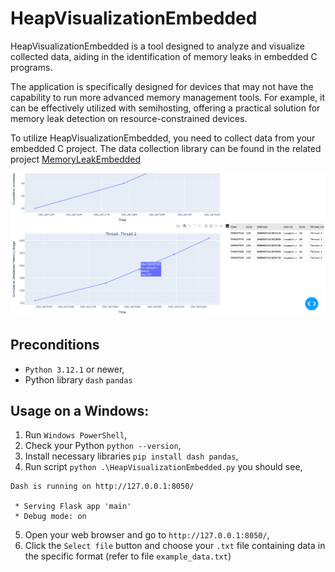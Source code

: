 # HeapVisualizationEmbedded
HeapVisualizationEmbedded is a tool designed to analyze and visualize collected data, aiding in the identification of memory leaks in embedded C programs.

The application is specifically designed for devices that may not have the capability to run more advanced memory management tools. For example, it can be effectively utilized with semihosting, offering a practical solution for memory leak detection on resource-constrained devices.

To utilize HeapVisualizationEmbedded, you need to collect data from your embedded C project. The data collection library can be found in the related project
[MemoryLeakEmbedded](https://github.com/tymciox/MemoryLeakEmbedded)

![Alt text](screen_shot.png)

## Preconditions
- `Python 3.12.1` or newer,
- Python library `dash` `pandas`

## Usage on a Windows:
1. Run `Windows PowerShell`,
2. Check your Python `python --version`,
3. Install necessary libraries `pip install dash pandas`,
4. Run script `python .\HeapVisualizationEmbedded.py` you should see,
```
Dash is running on http://127.0.0.1:8050/

 * Serving Flask app 'main'
 * Debug mode: on
 ```
5. Open your web browser and go to `http://127.0.0.1:8050/`,
6. Click the `Select file` button and choose your `.txt` file containing data in the specific format (refer to file `example_data.txt`)
